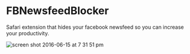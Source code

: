 # FBNewsfeedBlocker
Safari extension that hides your facebook newsfeed so you can increase your productivity.

![screen shot 2016-06-15 at 7 31 51 pm](https://cloud.githubusercontent.com/assets/10405248/16100954/09d08096-3330-11e6-81bd-36d587b7dac0.png)
